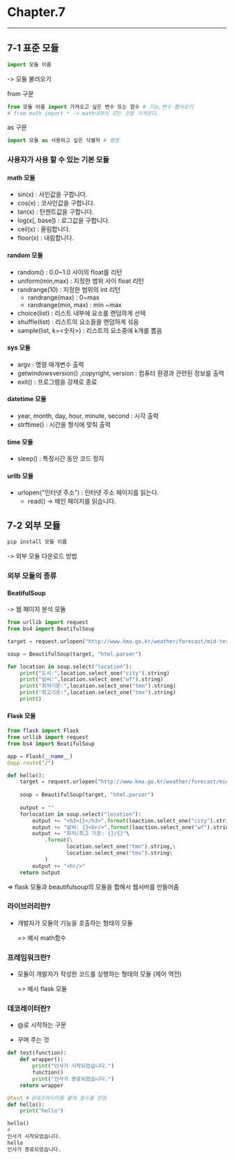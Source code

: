 # Chapter.7

---



## 7-1 표준 모듈

``` python
import 모듈 이름
```

-> 모듈 불러오기



from 구문

``` python
from 모듈 이름 import 가져오고 싶은 변수 또는 함수 # 기능,변수 뽑아오기
# from math import * -> math내부의 모든 것을 가져온다.
```

as 구문

``` python
import 모듈 as 사용하고 싶은 식별자 # 별명
```



### 사용자가 사용 할 수 있는 기본 모듈 

#### math 모듈

- sin(x) : 사인값을 구합니다.
- cos(x) : 코사인값을 구합니다.
- tan(x) : 탄젠트값을 구합니다.
- log(x[, base]) : 로그값을 구합니다.
- ceil(x) : 올림합니다.
- floor(x) : 내림합니다.



#### random 모듈

- random() : 0.0~1.0 사이의 float를 리턴
- uniform(min,max) : 지정한 범위 사이 float 리턴
- randrange(10) : 지정한 범위의 int 리턴
  - randrange(max) : 0~max
  - randrange(min, max) : min ~max
- choice(list) : 리스트 내부에 요소를 랜덤하게 선택
- shuffle(list) : 리스트의 요소들을 랜덤하게 섞음
- sample(list, k=<숫자>) : 리스트의 요소중에 k개를 뽑음



#### sys 모듈

- argv : 명령 매개변수 출력
- getwindowsversion() ,copyright, version : 컴퓨터 환경과 관련된 정보를 출력
- exit() : 프로그램을 강제로 종료



#### datetime 모듈

- year, month, day, hour, minute, second : 시각 출력
- strftime() : 시간을 형식에 맞춰 출력



#### time 모듈

- sleep() : 특정시간 동안 코드 정지

  

#### urilb 모듈

- urlopen("인터넷 주소") : 인터넷 주소 페이지를 읽는다.
  - read() -> 메인 페이지를 읽습니다.



## 7-2 외부 모듈

``` python
pip install 모듈 이름
```

-> 외부 모듈 다운로드 방법



### 외부 모듈의 종류

#### BeatifulSoup

-> 웹 페이지 분석 모듈

``` python
from urllib import request
from bs4 import BeatifulSoup

target = request.urlopen("http://www.kma.go.kr/weather/forecast/mid-term-rss3.jsp?stnId= 108")

soup = BeautifulSoup(target, "html.parser")

for location in soup.select("location"):
    print("도시:",location.select_one("city").string)
    print("날씨:",location.select_one("wf").string)
    print("최저기온:",location.select_one("tmn").string)
    print("최고기온:",location.select_one("tmx").string)
    print()
```



#### Flask 모듈

``` python
from flask import Flask
from urllib import request
from bs4 import BeatifulSoup

app = Flask(__name__)
@app.route("/")

def hello():
    target = request.urlopen("http://www.kma.go.kr/weather/forecast/mid-term-rss3.jsp?stnId= 108")
    
    soup = BeautifulSoup(target, "html.parser")
    
    output = ""
    forlocation in soup.select("location"):
        output += "<h3>{}</h3>".format(loaction.select_one("city").string)
        output += "날씨: {}<br/>".format(loaction.select_one("wf").string)
        output += "최저/최고 기온: {}/{}"\
        	.format(\
                   location.select_one("tmn").string,\
                   location.select_one("tmx").string\
            )
        output += "<hr/>"
    return output
```

=> flask 모듈과 beautifulsoup의 모듈을 합해서 웹서버를 만들어줌



### 라이브러리란?

- 개발자가 모듈의 기능을 호출하는 형태의 모듈

  => 예시 math함수

  

### 프레임워크란?

- 모듈이 개발자가 작성한 코드를 싱행하는 형태의 모듈 (제어 역전)

  => 예시 flask 모듈

  

### 데코레이터란?

- @로 시작하는 구문

- 꾸며 주는 것

``` python
def test(function):
    def wrapper():
        print("인사가 시작되었습니다.")
        function()
        print("인사가 종료되었습니다.")
    return wrapper

@test # @데코레이터를 붙여 함수를 만듬
def hello():
	print("hello")

hello()
#
인사가 시작되었습니다.
hello
인사가 종료되었습니다.
```